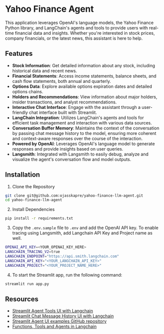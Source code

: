 # Yahoo Finance Agent

This application leverages OpenAI's language models, the Yahoo Finance Python library, and LangChain's agents and tools to provide users with real-time financial data and insights. Whether you're interested in stock prices, company financials, or the latest news, this assistant is here to help.

## Features

- **Stock Information**: Get detailed information about any stock, including historical data and recent news.
- **Financial Statements**: Access income statements, balance sheets, and cash flow statements, both annual and quarterly.
- **Options Data**: Explore available options expiration dates and detailed options chains.
- **Holders and Recommendations**: View information about major holders, insider transactions, and analyst recommendations.
- **Interactive Chat Interface**: Engage with the assistant through a user-friendly chat interface built with Streamlit.
- **LangChain Integration**: Utilizes LangChain's agents and tools for efficient task management and interaction with various data sources.
- **Conversation Buffer Memory**: Maintains the context of the conversation by passing chat message history to the model, ensuring more coherent and context-aware responses over the course of the interaction.
- **Powered by OpenAI**: Leverages OpenAI's language model to generate responses and provide insights based on user queries.
- **Langsmith**: Integrated with Langsmith to easily debug, analyze and visualize the agent's conversation flow and model outputs.

## Installation

1. Clone the Repository

```bash
git clone git@github.com:ojasskapre/yahoo-finance-llm-agent.git
cd yahoo-finance-llm-agent
```

2. Install Dependencies

```bash
pip install -r requirements.txt
```

3. Copy the `.env.sample` file to `.env` and add the OpenAI API key. To enable tracing using Langsmith, add Langchain API Key and Project name as well.

```bash
OPENAI_API_KEY=<YOUR_OPENAI_KEY_HERE>
LANGCHAIN_TRACING_V2=true
LANGCHAIN_ENDPOINT="https://api.smith.langchain.com"
LANGCHAIN_API_KEY="<YOUR_LANGCHAIN_API_KEY>"
LANGCHAIN_PROJECT="<YOUR_PROJECT_NAME_HERE>"
```

4. To start the Streamlit app, run the following command:

```bash
streamlit run app.py
```

## Resources

- [Streamlit Agent Tools UI with Langchain](https://python.langchain.com/v0.2/docs/integrations/callbacks/streamlit/)
- [Streamlit Chat Message History UI with Langchain](https://python.langchain.com/v0.2/docs/integrations/memory/streamlit_chat_message_history/)
- [Streamlit Agent UI examples GitHub repository](https://github.com/langchain-ai/streamlit-agent)
- [Functions, Tools and Agents in Langchain](https://learn.deeplearning.ai/courses/functions-tools-agents-langchain)
